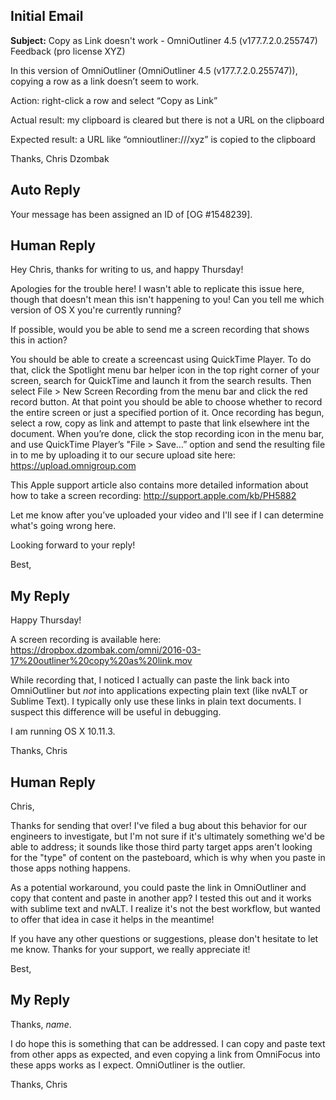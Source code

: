 ## Initial Email

**Subject:** Copy as Link doesn't work - OmniOutliner 4.5 (v177.7.2.0.255747) Feedback (pro license XYZ)

In this version of OmniOutliner (OmniOutliner 4.5 (v177.7.2.0.255747)), copying a row as a link doesn’t seem to work.

Action: right-click a row and select “Copy as Link”

Actual result: my clipboard is cleared but there is not a URL on the clipboard

Expected result: a URL like “omnioutliner:///xyz” is copied to the clipboard

Thanks,
Chris Dzombak

## Auto Reply

Your message has been assigned an ID of [OG #1548239].

## Human Reply

Hey Chris, thanks for writing to us, and happy Thursday! 

Apologies for the trouble here! I wasn't able to replicate this issue here, though that doesn't mean this isn't happening to you! Can you tell me which version of OS X you're currently running? 

If possible, would you be able to send me a screen recording that shows this in action?  

You should be able to create a screencast using QuickTime Player.  To do that, click the Spotlight menu bar helper icon in the top right corner of your screen, search for QuickTime and launch it from the search results.  Then select File > New Screen Recording from the menu bar and click the red record button.  At that point you should be able to choose whether to record the entire screen or just a specified portion of it.  Once recording has begun, select a row, copy as link and attempt to paste that link elsewhere int the document. When you’re done, click the stop recording icon in the menu bar, and use QuickTime Player’s "File > Save…” option and send the resulting file in to me by uploading it to our secure upload site here: <https://upload.omnigroup.com>

This Apple support article also contains more detailed information about how to take a screen recording:
<http://support.apple.com/kb/PH5882>

Let me know after you’ve uploaded your video and I'll see if I can determine what's going wrong here.

Looking forward to your reply!

Best,

## My Reply

Happy Thursday!

A screen recording is available here: https://dropbox.dzombak.com/omni/2016-03-17%20outliner%20copy%20as%20link.mov

While recording that, I noticed I actually can paste the link back into OmniOutliner but _not_ into applications expecting plain text (like nvALT or Sublime Text). I typically only use these links in plain text documents. I suspect this difference will be useful in debugging.

I am running OS X 10.11.3.

Thanks,
Chris

## Human Reply

Chris,

Thanks for sending that over! I've filed a bug about this behavior for our engineers to investigate, but I'm not sure if it's ultimately something we'd be able to address; it sounds like those third party target apps aren't looking for the "type" of content on the pasteboard, which is why when you paste in those apps nothing happens. 

As a potential workaround, you could paste the link in OmniOutliner and copy that content and paste in another app? I tested this out and it works with sublime text and nvALT. I realize it's not the best workflow, but wanted to offer that idea in case it helps in the meantime!

If you have any other questions or suggestions, please don't hesitate to let me know. Thanks for your support, we really appreciate it!

Best,

## My Reply

Thanks, _name_.

I do hope this is something that can be addressed. I can copy and paste text from other apps as expected, and even copying a link from OmniFocus into these apps works as I expect. OmniOutliner is the outlier.

Thanks,
Chris
